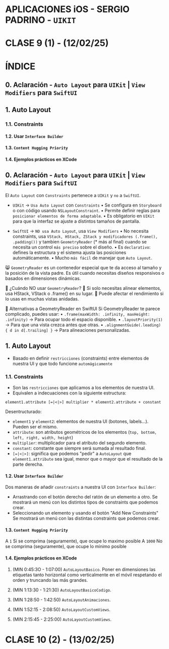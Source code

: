 # APLICACIONES iOS - SERGIO PADRINO - `UIKIT`

# CLASE 9 (1) - (12/02/25)

# ÍNDICE
## 0. Aclaración - `Auto Layout` para `UIKit` | `View Modifiers` para `SwiftUI`
## 1. Auto Layout
### 1.1. Constraints
#### 1.2. Usar `Interface Builder`
#### 1.3. `Content Hugging Priority`
#### 1.4. Ejemplos prácticos en XCode

## 0. Aclaración - `Auto Layout` para `UIKit` | `View Modifiers` para `SwiftUI`
El `Auto Layout` con `Constraints` pertenece a `UIKit` y `no` a `SwiftUI`.

+ `UIKit` → `Usa Auto Layout` con `Constraints`
• Se configura en `Storyboard` o con código usando `NSLayoutConstraint`.
• Permite definir reglas para `posicionar elementos de forma adaptable`.
• Es obligatorio en `UIKit` para que la interfaz se ajuste a distintos tamaños de pantalla.

+ `SwiftUI` → `NO usa Auto Layout`, usa `View Modifiers`
• No necesita constraints, usa `VStack, HStack, ZStack y modificadores (.frame(), .padding())` y tambien  `GeometryReader` (* más al final) cuando se necesita un control `más preciso` sobre el diseño.
• Es `declarativo`: defines la estructura y el sistema ajusta las posiciones automáticamente.
• Mucho `más fácil` de manejar que `Auto Layout`.

😸 `GeometryReader` es un contenedor especial que te da acceso al tamaño y la posición de la vista padre. Es útil cuando necesitas diseños responsivos o basados en dimensiones dinámicas.

🎯 ¿Cuándo NO usar `GeometryReader`?
🔵 Si solo necesitas alinear elementos, usa HStack, VStack o .frame() en su lugar.
🔵 Puede afectar el rendimiento si lo usas en muchas vistas anidadas.

💨 Alternativas a GeometryReader en SwiftUI
Si GeometryReader te parece complicado, puedes usar:
• `.frame(maxWidth: .infinity, maxHeight: .infinity)` → Para ocupar todo el espacio disponible.
• `.layoutPriority(1)` → Para que una vista crezca antes que otras.
• `.alignmentGuide(.leading) { d in d[.trailing] }` → Para alineaciones personalizadas.

## 1. Auto Layout
- Basado en definir `restricciones` (constraints) entre elementos de nuestra UI y que todo funcione `automágicamente`

### 1.1. Constraints
- Son las `restricciones` que aplicamos a los elementos de nuestra UI.
- Equivalen a indecuaciones con la siguiente estructura:

`element1.attribute [=|<|>] multiplier * element2.attribute + constant`

Desentructurado:
- `element1` y `element2`: elementos de nuestra UI (botones, labels...). Pueden ser el mismo.
- `attribute`: son atributos geométricos de los elementos (`top, bottom, left, right, width, height`)
- `multiplier`: multiplicador para el atributo del segundo elemento.
- `constant`: constante que siempre será sumada al resultado final.
- `[=|<|>]`: significa que podemos "pedir" a `AutoLayout` que `element1.attribute` sea igual, menor que o mayor que el resultado de la parte derecha.

#### 1.2. Usar `Interface Builder`
Dos maneras de añadir `constraints` a nuestra UI con `Interface Builder`:
- Arrastrando con el botón derecho del ratón de un elemento a otro.
Se mostrará un menú con los distintos tipos de constraints que podemos crear.
- Seleccionando un elemento y usando el botón "Add New Constraints" Se mostrará un menú con las distintas constraints que podemos crear.

#### 1.3. `Content Hugging Priority`
A `1` Si se comprima (seguramente), que ocupe lo maximo posible
A `1000` No se comprima (seguramente), que ocupe lo minimo posible

#### 1.4. Ejemplos prácticos en XCode
1. (MIN 0:45:3O - 1:07:00) `AutoLayoutBasico`. Poner en dimensiones las etiquetas tanto horizontal como verticalmente en el móvil respetando el orden y truncando las más grandes.

2. (MIN 1:13:30 - 1:21:30) `AutoLayoutBasicoCodigo`.

3. (MIN 1:28:50 - 1:42:50) `AutoLayoutAnimaciones`.

4. (MIN 1:52:15 - 2:08:50) `AutoLayoutCustomViews`.

5. (MIN 2:15:45 - 2:25:00) `AutoLayoutCustomViews`.

# CLASE 10 (2) - (13/02/25)

